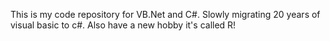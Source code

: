 This is my code repository for VB.Net and C#. Slowly migrating 20 years of visual basic to c#.
Also have a new hobby it's called R!

<!---
StathisDou/StathisDou is a ✨ special ✨ repository because its `README.md` (this file) appears on your GitHub profile.
You can click the Preview link to take a look at your changes.
--->
